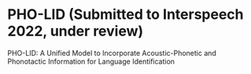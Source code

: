 # PHO-LID (Submitted to Interspeech 2022, under review)
PHO-LID: A Unified Model to Incorporate Acoustic-Phonetic and Phonotactic Information for Language Identification
